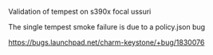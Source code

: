 Validation of tempest on s390x focal ussuri

The single tempest smoke failure is due to a policy.json bug

https://bugs.launchpad.net/charm-keystone/+bug/1830076

